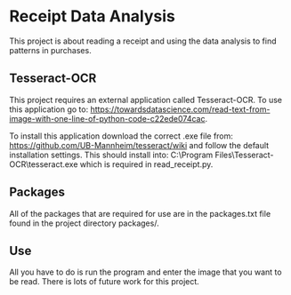 # Receipt Data Analysis

This project is about reading a receipt and using the data analysis to find patterns 
in purchases.

## Tesseract-OCR

This project requires an external application called Tesseract-OCR. To use this 
application go to: 
https://towardsdatascience.com/read-text-from-image-with-one-line-of-python-code-c22ede074cac.

To install this application download the correct .exe file from: 
https://github.com/UB-Mannheim/tesseract/wiki and follow the default installation 
settings. This should install into: C:\Program Files\Tesseract-OCR\tesseract.exe which
is required in read_receipt.py.

## Packages

All of the packages that are required for use are in the packages.txt file found in the
project directory packages/.

## Use

All you have to do is run the program and enter the image that you want to be read. There
is lots of future work for this project. 